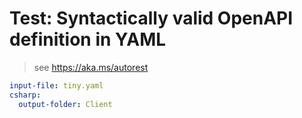 # Test: Syntactically valid OpenAPI definition in YAML

> see https://aka.ms/autorest

``` yaml 
input-file: tiny.yaml
csharp:
  output-folder: Client
```
